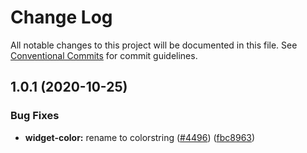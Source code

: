# Change Log

All notable changes to this project will be documented in this file.
See [Conventional Commits](https://conventionalcommits.org) for commit guidelines.

## 1.0.1 (2020-10-25)


### Bug Fixes

* **widget-color:** rename to colorstring ([#4496](https://github.com/netlify/netlify-cms/tree/master/packages/netlify-cms-widget-colorstring/issues/4496)) ([fbc8963](https://github.com/netlify/netlify-cms/tree/master/packages/netlify-cms-widget-colorstring/commit/fbc89637267f65ede25cd15ff6ed832ab3eb44dc))

